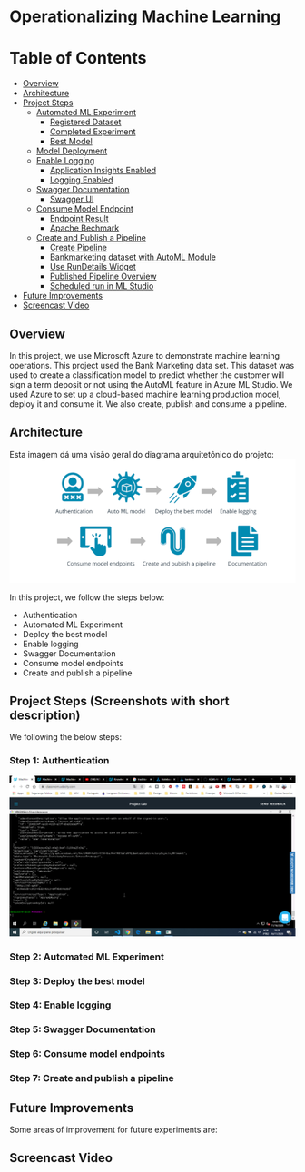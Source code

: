 # Operationalizing Machine Learning

Table of Contents
=================
  * [Overview](#overview)
  * [Architecture](#Architecture)
  * [Project Steps](#project-steps)
    + [Automated ML Experiment](#automated-ml-experiment)
      - [Registered Dataset](#registered-dataset)
      - [Completed Experiment](#completed-experiment)
      - [Best Model](#best-model)
    + [Model Deployment](#model-deployment)
    + [Enable Logging](#enable-logging)
      - [Application Insights Enabled](#application-insights-enabled)
      - [Logging Enabled](#logging-enabled)
    + [Swagger Documentation](#swagger-documentation)
      - [Swagger UI](#swagger-ui)
    + [Consume Model Endpoint](#consume-model-endpoint)
      - [Endpoint Result](#endpoint-result)
      - [Apache Bechmark](#apache-bechmark)
    + [Create and Publish a Pipeline](#create-and-publish-a-pipeline)
      - [Create Pipeline](#create-pipeline)
      - [Bankmarketing dataset with AutoML Module](#bankmarketing-dataset-with-automl-module)
      - [Use RunDetails Widget](#use-rundetails-widget)
      - [Published Pipeline Overview](#published-pipeline-overview)
      - [Scheduled run in ML Studio](#scheduled-run-in-ml-studio)
  * [Future Improvements](#future-improvements)
  * [Screencast Video](#screencast-video)
  
## Overview

In this project, we use Microsoft Azure to demonstrate machine learning operations. This project used the Bank Marketing data set. This dataset was used to create a classification model to predict whether the customer will sign a term deposit or not using the AutoML feature in Azure ML Studio. We used Azure to set up a cloud-based machine learning production model, deploy it and consume it. We also create, publish and consume a pipeline.

## Architecture
Esta imagem dá uma visão geral do diagrama arquitetônico do projeto:
![Archtecture](Images/Archtecture.png)

In this project, we follow the steps below:
- Authentication
- Automated ML Experiment
- Deploy the best model
- Enable logging
- Swagger Documentation
- Consume model endpoints
- Create and publish a pipeline

## Project Steps (Screenshots with short description)
We following the below steps:

### Step 1: Authentication
![Authentcation](Images/Authentication.png)

### Step 2: Automated ML Experiment

### Step 3: Deploy the best model

### Step 4: Enable logging

### Step 5: Swagger Documentation

### Step 6: Consume model endpoints

### Step 7: Create and publish a pipeline


## Future Improvements
Some areas of improvement for future experiments are:


## Screencast Video
